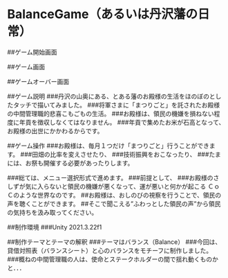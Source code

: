 # BalanceGame（あるいは丹沢藩の日常）
##ゲーム開始画面

##ゲーム画面

##ゲームオーバー画面

##ゲーム説明
###丹沢の山奥にある、とある藩のお殿様の生活をほのぼのとしたタッチで描いてみました。
###将軍さまに「まつりごと」を託されたお殿様の中間管理職的悲喜こもごもの生活。
###お殿様は、領民の機嫌を損ねない程度に年貢を徴収しなくてはなりません。
###年貢で集めたお米が石高となって、お殿様の出世にかかわるからです。

##ゲーム操作
###お殿様は、毎月１つだけ「まつりごと」行うことができます。
###田畑の比率を変えさせたり、
###技術振興をおこなったり、
###たまには、お祭も開催する必要があったりします。

###総ては、メニュー選択形式で進めます。
###前提として、
###お殿様のさしずが気に入らないと領民の機嫌が悪くなって、運が悪いと何かが起こる
ＣｏＣのような世界なのです。
##お殿様は、おしのびの視察を行うことで、領民の声を聴くことができます。
##そこで聞こえる”ふわっとした領民の声”から領民の気持ちを汲み取ってください。

##制作環境
###Unity 2021.3.22f1

##制作テーマとテーマの解釈
###テーマはバランス（Balance）
###今回は、貸借対照表（バランスシート）と心のバランスをモチーフに制作しました。
###概ねの中間管理職の人は、使命とステークホルダーの間で揺れ動くものかと．．．

